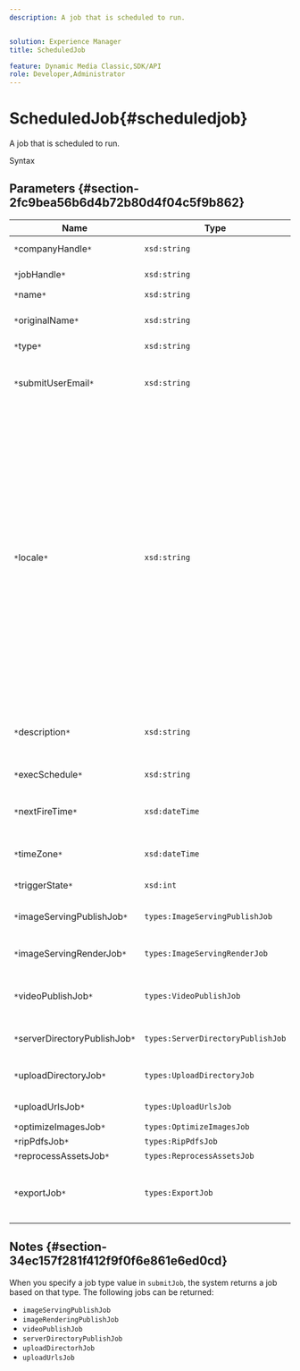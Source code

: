 ```yaml
---
description: A job that is scheduled to run.


solution: Experience Manager
title: ScheduledJob

feature: Dynamic Media Classic,SDK/API
role: Developer,Administrator
---
```


# ScheduledJob{#scheduledjob}

A job that is scheduled to run.

 Syntax 

## Parameters {#section-2fc9bea56b6d4b72b80d4f04c5f9b862}

|  Name  | Type  | Description  |
|---|---|---|
|  `*`companyHandle`*`  | `xsd:string`  | Company handle.  |
|  `*`jobHandle`*`  | `xsd:string`  | Scheduled job handle.  |
|  `*`name`*`  | `xsd:string`  | Job name.  |
|  `*`originalName`*`  | `xsd:string`  | Original name of the scheduled job.  |
|  `*`type`*`  | `xsd:string`  | Job type.  |
|  `*`submitUserEmail`*`  | `xsd:string`  | The email address of the user who scheduled the job.  |
|  `*`locale`*`  | `xsd:string`  |The locale to be used for job log details and email localization. Locales are specified as `<language_code>[- <country_code>]`, where the language code is a lower-case, two-letter code as specified by ISO-639, and the optional country code is an upper-case, two-letter code as specified by ISO-3166. For example, the locale string for English (United States) would be: `en-US`.  |
|  `*`description`*`  | `xsd:string`  |A description of the job as originally specified in `submitJob`.  |
|  `*`execSchedule`*`  | `xsd:string`  | When the job is scheduled to run.  |
|  `*`nextFireTime`*`  | `xsd:dateTime`  | The date, time, and time zone when the job will be fired.  |
|  `*`timeZone`*`  | `xsd:dateTime`  | The time zone of the scheduled job.  |
|  `*`triggerState`*`  | `xsd:int`  | Choice of job trigger state.  |
|  `*`imageServingPublishJob`*`  | `types:ImageServingPublishJob`  | Job details for an image serving publish job.  |
|  `*`imageServingRenderJob`*`  | `types:ImageServingRenderJob`  | Job details for an image rendering job.  |
|  `*`videoPublishJob`*`  | `types:VideoPublishJob`  |Job details for a video publish job. See [VideoPublishJob](https://experienceleague.adobe.com/docs/dynamic-media-developer-resources/image-production-api/data-types/r-scheduled-job.html).  |
|  `*`serverDirectoryPublishJob`*`  | `types:ServerDirectoryPublishJob`  | Job details for a server directory publish job.  |
|  `*`uploadDirectoryJob`*`  | `types:UploadDirectoryJob`  | Job details for an upload directory job.  |
|  `*`uploadUrlsJob`*`  | `types:UploadUrlsJob`  | Job details for an upload URLs job.  |
|  `*`optimizeImagesJob`*`  | `types:OptimizeImagesJob`  | |
|  `*`ripPdfsJob`*`  | `types:RipPdfsJob`  | |
|  `*`reprocessAssetsJob`*`  | `types:ReprocessAssetsJob`  | |
|  `*`exportJob`*`  | `types:ExportJob`  |Allow authorized export of previously uploaded files. See [Export Job](https://experienceleague.adobe.com/docs/dynamic-media-developer-resources/image-production-api/data-types/r-scheduled-job.html).  |

## Notes {#section-34ec157f281f412f9f0f6e861e6ed0cd}

When you specify a job type value in `submitJob`, the system returns a job based on that type. The following jobs can be returned:

* `imageServingPublishJob` 
* `imageRenderingPublishJob` 
* `videoPublishJob` 
* `serverDirectoryPublishJob` 
* `uploadDirectorhJob` 
* `uploadUrlsJob`

